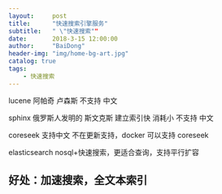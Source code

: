 ```yaml
---
layout:     post
title:      "快速搜索引擎服务"
subtitle:   " \"快速搜索""
date:       2018-3-15 12:00:00
author:     "BaiDong"
header-img: "img/home-bg-art.jpg"
catalog: true
tags:
    - 快速搜索
---
```

lucene   阿帕奇                 卢森斯      不支持 中文

sphinx   俄罗斯人发明的   斯文克斯   建立索引快  消耗小    不支持 中文

coreseek    支持中文   不在更新支持，docker 可以支持 coreseek

elasticsearch   nosql+快速搜索，更适合查询，支持平行扩容

好处：加速搜索，全文本索引
---


